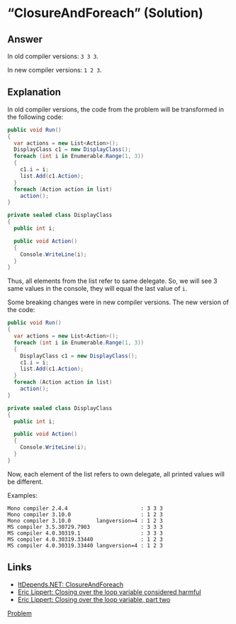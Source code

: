 # “ClosureAndForeach” (Solution)

## Answer

In old compiler versions: `3 3 3`.

In new compiler versions: `1 2 3`.

## Explanation

In old compiler versions, the code from the problem will be transformed in the following code:

```cs
public void Run()
{
  var actions = new List<Action>();
  DisplayClass c1 = new DisplayClass();
  foreach (int i in Enumerable.Range(1, 3))
  {
    с1.i = i;
    list.Add(c1.Action);
  }
  foreach (Action action in list)
    action();
}

private sealed class DisplayClass
{
  public int i;

  public void Action()
  {
    Console.WriteLine(i);
  }
}
```

Thus, all elements from the list refer to same delegate. So, we will see 3 same values in the console, they will equal the last value of `i`.

Some breaking changes were in new compiler versions. The new version of the code:

```cs
public void Run()
{
  var actions = new List<Action>();
  foreach (int i in Enumerable.Range(1, 3))
  {
    DisplayClass c1 = new DisplayClass();
    с1.i = i;
    list.Add(c1.Action);
  }
  foreach (Action action in list)
    action();
}

private sealed class DisplayClass
{
  public int i;

  public void Action()
  {
    Console.WriteLine(i);
  }
}
```

Now, each element of the list refers to own delegate, all printed values will be different.

Examples:

```
Mono compiler 2.4.4                       : 3 3 3
Mono compiler 3.10.0                      : 1 2 3
Mono compiler 3.10.0        langversion=4 : 1 2 3
MS compiler 3.5.30729.7903                : 3 3 3
MS compiler 4.0.30319.1                   : 3 3 3
MS compiler 4.0.30319.33440               : 1 2 3
MS compiler 4.0.30319.33440 langversion=4 : 1 2 3
```

## Links

* [ItDepends.NET: ClosureAndForeach](https://github.com/AndreyAkinshin/ItDepends.NET/tree/master/ClosureAndForeach)
* [Eric Lippert: Closing over the loop variable considered harmful](http://blogs.msdn.com/b/ericlippert/archive/2009/11/12/closing-over-the-loop-variable-considered-harmful.aspx)
* [Eric Lippert: Closing over the loop variable, part two](http://blogs.msdn.com/b/ericlippert/archive/2009/11/16/closing-over-the-loop-variable-part-two.aspx)

[Problem](./ClosureAndForeach-P.md)